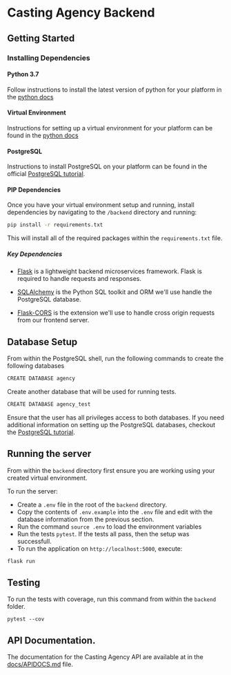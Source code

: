 # Casting Agency Backend

## Getting Started

### Installing Dependencies

#### Python 3.7

Follow instructions to install the latest version of python for your platform in the [python docs](https://docs.python.org/3/using/unix.html#getting-and-installing-the-latest-version-of-python)

#### Virtual Environment

Instructions for setting up a virtual environment for your platform can be found in the [python docs](https://packaging.python.org/guides/installing-using-pip-and-virtual-environments/)

#### PostgreSQL

Instructions to install PostgreSQL on your platform can be found in the official [PostgreSQL tutorial](http://www.postgresqltutorial.com/).

#### PIP Dependencies

Once you have your virtual environment setup and running, install dependencies by navigating to the `/backend` directory and running:

```bash
pip install -r requirements.txt
```

This will install all of the required packages within the `requirements.txt` file.

##### Key Dependencies

- [Flask](http://flask.pocoo.org/)  is a lightweight backend microservices framework. Flask is required to handle requests and responses.

- [SQLAlchemy](https://www.sqlalchemy.org/) is the Python SQL toolkit and ORM we'll use handle the PostgreSQL database.

- [Flask-CORS](https://flask-cors.readthedocs.io/en/latest/#) is the extension we'll use to handle cross origin requests from our frontend server.

## Database Setup
From within the PostgreSQL shell, run the following commands to create the following databases
```bash
CREATE DATABASE agency
```
Create another database that will be used for running tests.
```bash
CREATE DATABASE agency_test
```
Ensure that the user has all privileges access to both databases. If you need additional information on setting up the PostgreSQL databases, checkout the [PostgreSQL tutorial](http://www.postgresqltutorial.com/).

## Running the server

From within the `backend` directory first ensure you are working using your created virtual environment.

To run the server:

- Create a `.env` file in the root of the `backend` directory. 
- Copy the contents of `.env.example` into the `.env` file and edit with the database information from the previous section.
- Run the command `source .env` to load the environment variables
- Run the tests `pytest`. If the tests all pass, then the setup was successfull.
- To run the application on `http://localhost:5000`, execute:

```bash
flask run
```

## Testing
To run the tests with coverage, run this command from within the `backend` folder.
```
pytest --cov
```
## API Documentation.
The documentation for the Casting Agency API are available at in the [docs/APIDOCS.md](docs/APIDOCS.md) file.
